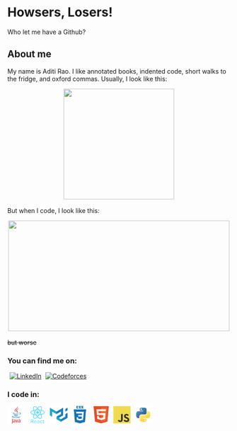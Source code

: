 # Howsers, Losers!
Who let me have a Github?

## About me 
My name is Aditi Rao. I like annotated books, indented code, short walks to the fridge, and oxford commas. Usually, I look like this:

<div id="header" align="center">
  <img src="https://media.tenor.com/v3Kzb5rlFdgAAAAj/mochi-cute.gif" height = "250" width="250"/>
</div>

But when I code, I look like this:

<div id="header" align="center">
  <img src="https://media.giphy.com/media/RbDKaczqWovIugyJmW/giphy.gif" height = "250" width="500"/>
</div>

~~but worse~~

 ### You can find me on:
 <div style="padding-right: 20px;">
  <a href="https://www.linkedin.com/in/aditi-rao-8a4b1b250" style="display: inline-block; margin-left: 5px;">
    <img src="https://cdn.jsdelivr.net/gh/devicons/devicon/icons/linkedin/linkedin-original.svg" title="LinkedIn" alt="LinkedIn" width="40" height="40">  
  </a>  
  <a href="https://codeforces.com/profile/unfortunatelygeek" style="display: inline-block; margin-left: 5px;">
    <img src="https://github.com/npanuhin/Artwork/blob/master/SVG/Codeforces/Codeforces.colored.svg" title="Codeforces" alt="Codeforces" width="40" height="40">
  </a>  
 </div>


### I code in:
<div>
  <img src="https://github.com/devicons/devicon/blob/master/icons/java/java-original-wordmark.svg" title="Java" alt="Java" width="40" height="40"/>&nbsp;
  <img src="https://github.com/devicons/devicon/blob/master/icons/react/react-original-wordmark.svg" title="React" alt="React" width="40" height="40"/>&nbsp;
  <img src="https://github.com/devicons/devicon/blob/master/icons/materialui/materialui-original.svg" title="Material UI" alt="Material UI" width="40" height="40"/>&nbsp;
  <img src="https://github.com/devicons/devicon/blob/master/icons/css3/css3-plain-wordmark.svg"  title="CSS3" alt="CSS" width="40" height="40"/>&nbsp;
  <img src="https://github.com/devicons/devicon/blob/master/icons/html5/html5-original.svg" title="HTML5" alt="HTML" width="40" height="40"/>&nbsp;
  <img src="https://github.com/devicons/devicon/blob/master/icons/javascript/javascript-original.svg" title="JavaScript" alt="JavaScript" width="40" height="40"/>&nbsp;
  <img src="https://github.com/devicons/devicon/blob/master/icons/python/python-original.svg" title="Python" alt="Python" width="40" height="40"/>&nbsp;
</div>


